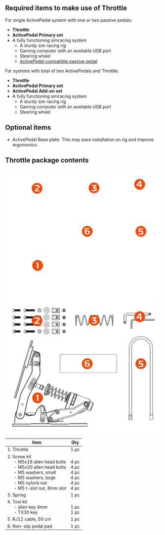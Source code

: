 ## Required items to make use of Throttle

For single ActivePedal system with one or two passive pedals:

* **Throttle**
* **ActivePedal Primary set**
* A fully functioning simracing system
	* A sturdy sim racing rig
	* Gaming computer with an available USB port
	* Steering wheel
	* [ActivePedal compatible passive pedal](Specifications.md#activepedal-tuner-compatible-passive-pedals)

For systems with total of two ActivePedals and Throttle:

* **Throttle**
* **ActivePedal Primary set**
* **ActivePedal Add-on set**
* A fully functioning simracing system
	* A sturdy sim racing rig
	* Gaming computer with an available USB port
	* Steering wheel
	
## Optional items

* ActivePedal Base plate. This may ease installation on rig and improve ergonomics.

## Throttle package contents

![](assets/included_dark.svg#gh-dark-mode-only)
![](assets/included_light.svg#gh-light-mode-only)

| Item                     | Qty   |
| ------------------------ | ----- |
| 1. Throttle     | 1 pc  |
| 2. Screw kit <br> &ensp; &ensp; - M5x16 allen head bolts	<br> &ensp; &ensp; - M5x20 allen head bolts <br> &ensp; &ensp; - M5 washers, small <br> &ensp; &ensp; - M5 washers, large <br> &ensp; &ensp; - M5 nylock nut <br> &ensp; &ensp; - M5 t-slot nut, 8mm slot <br> | <br> 4 pc <br> 4 pc <br> 4 pc <br> 4 pc <br> 4 pc <br> 4 pc  |
| 3. Spring                | 1 pc  |
| 4. Tool kit<br> &ensp; &ensp; - allen key 4mm <br> &ensp; &ensp; - TX30 key | <br> 1 pc <br> 1 pc  |
| 5. RJ12 cable, 50 cm     | 1 pc  |
| 6. Non-slip pedal pad          | 1 pc  |